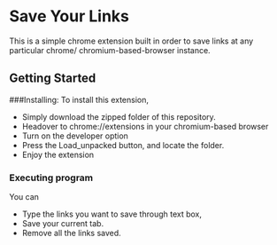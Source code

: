 # Save Your Links

This is a simple chrome extension built in order to save links at any particular chrome/ chromium-based-browser instance.

## Getting Started

###Installing:
To install this extension, 
* Simply download the zipped folder of this repository. 
* Headover to chrome://extensions in your chromium-based browser
* Turn on the developer option
* Press the Load_unpacked button, and locate the folder.
* Enjoy the extension

### Executing program

You can
* Type the links you want to save through text box,
* Save your current tab.
* Remove all the links saved.
